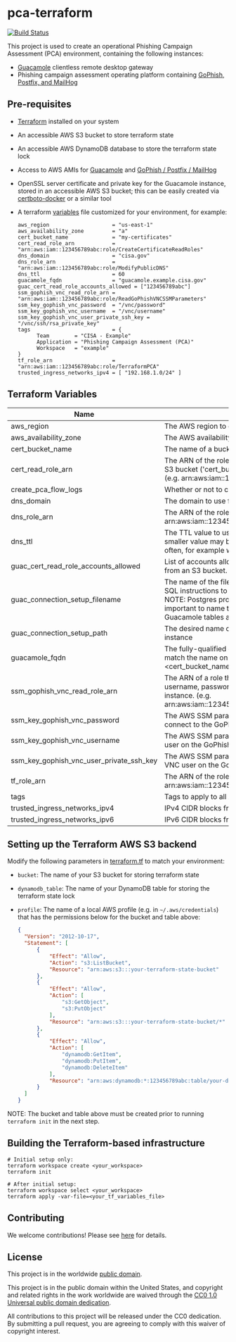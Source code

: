 # pca-terraform #

[![Build Status](https://travis-ci.com/cisagov/pca-terraform.svg?branch=develop)](https://travis-ci.com/cisagov/pca-terraform)

This project is used to create an operational Phishing Campaign Assessment
(PCA) environment, containing the following instances:

- [Guacamole](https://github.com/cisagov/guacamole-packer) clientless remote
  desktop gateway
- Phishing campaign assessment operating platform containing
  [GoPhish, Postfix, and MailHog](https://github.com/cisagov/pca-gophish-composition-packer)

## Pre-requisites ##

- [Terraform](https://www.terraform.io/) installed on your system
- An accessible AWS S3 bucket to store terraform state
- An accessible AWS DynamoDB database to store the terraform state lock
- Access to AWS AMIs for [Guacamole](https://github.com/cisagov/guacamole-packer)
  and [GoPhish / Postfix / MailHog](https://github.com/cisagov/pca-gophish-composition-packer)
- OpenSSL server certificate and private key for the Guacamole instance,
  stored in an accessible AWS S3 bucket; this can be easily created via
  [certboto-docker](https://github.com/cisagov/certboto-docker) or a similar
  tool
- A terraform [variables](variables.tf) file customized for your environment,
  for example:

  ```console
  aws_region                    = "us-east-1"
  aws_availability_zone         = "a"
  cert_bucket_name              = "my-certificates"
  cert_read_role_arn            = "arn:aws:iam::123456789abc:role/CreateCertificateReadRoles"
  dns_domain                    = "cisa.gov"
  dns_role_arn                  = "arn:aws:iam::123456789abc:role/ModifyPublicDNS"
  dns_ttl                       = 60
  guacamole_fqdn                = "guacamole.example.cisa.gov"
  guac_cert_read_role_accounts_allowed = ["123456789abc"]
  ssm_gophish_vnc_read_role_arn = "arn:aws:iam::123456789abc:role/ReadGoPhishVNCSSMParameters"
  ssm_key_gophish_vnc_password  = "/vnc/password"
  ssm_key_gophish_vnc_username  = "/vnc/username"
  ssm_key_gophish_vnc_user_private_ssh_key = "/vnc/ssh/rsa_private_key"
  tags                          = {
        Team        = "CISA - Example"
        Application = "Phishing Campaign Assessment (PCA)"
        Workspace   = "example"
  }
  tf_role_arn                   = "arn:aws:iam::123456789abc:role/TerraformPCA"
  trusted_ingress_networks_ipv4 = [ "192.168.1.0/24" ]
  ```

## Terraform Variables ##

| Name | Description | Type | Default | Required |
|------|-------------|:----:|:-------:|:--------:|
| aws_region | The AWS region to deploy into (e.g. us-east-1) | string | us-east-1 | no |
| aws_availability_zone | The AWS availability zone to deploy into (e.g. a, b, c, etc.) | string | a | no |
| cert_bucket_name | The name of a bucket that stores certificates. (e.g. my-certs) | string | | yes |
| cert_read_role_arn | The ARN of the role that can create roles to have read access to the S3 bucket ('cert_bucket_name' above) where certificates are stored. (e.g. arn:aws:iam::123456789abc:role/CreateCertificateReadRoles) | string | | yes |
| create_pca_flow_logs | Whether or not to create flow logs for the PCA VPC. | bool | false | no |
| dns_domain | The domain to use for DNS (e.g. cyber.dhs.gov) | string | | yes |
| dns_role_arn | The ARN of the role that can modify route53 DNS. (e.g. arn:aws:iam::123456789abc:role/ModifyPublicDNS) | string | | yes |
| dns_ttl | The TTL value to use for Route53 DNS records (e.g. 86400).  A smaller value may be useful when the DNS records are changing often, for example when testing. | number | 60 | no |
| guac_cert_read_role_accounts_allowed | List of accounts allowed to access the role that can read certificates from an S3 bucket. | list(string) | `[]` | no |
| guac_connection_setup_filename | The name of the file to create on the Guacamole instance containing SQL instructions to populate any desired Guacamole connections.  NOTE: Postgres processes these files alphabetically, so it's important to name this file so it runs after the file that defines the Guacamole tables and users ('00_initdb.sql'). | string | 01_setup_guac_connections.sql | no |
| guac_connection_setup_path | The desired name of the Guacamole connection to the GoPhish instance | string | GoPhish | no |
| guacamole_fqdn | The fully-qualified domain name of the Guacamole instance; it must match the name on the certificate that resides in <cert_bucket_name>. (e.g. guacamole.example.cisa.gov) | string | | yes |
| ssm_gophish_vnc_read_role_arn | The ARN of a role that can get the SSM parameters for the VNC username, password, and private SSH key used on the GoPhish instance. (e.g. arn:aws:iam::123456789abc:role/ReadGoPhishVNCSSMParameters) | string | | yes |
| ssm_key_gophish_vnc_password | The AWS SSM parameter that contains the password needed to connect to the GoPhish instance via VNC (e.g. /vnc/password) | string | | yes |
| ssm_key_gophish_vnc_username | The AWS SSM parameter that contains the username of the VNC user on the GoPhish instance (e.g. /vnc/username) | string | | yes |
| ssm_key_gophish_vnc_user_private_ssh_key | The AWS SSM parameter that contains the private SSH key of the VNC user on the GoPhish instance (e.g. /vnc/ssh_private_key) | string | | yes |
| tf_role_arn | The ARN of the role that can terraform resources. (e.g. arn:aws:iam::123456789abc:role/TerraformPCA) | string | | yes |
| tags | Tags to apply to all AWS resources created | map(string) | `{}` | no |
| trusted_ingress_networks_ipv4 | IPv4 CIDR blocks from which to allow ingress to the desktop gateway | list(string) | `["0.0.0.0/0"]` | no |
| trusted_ingress_networks_ipv6 | IPv6 CIDR blocks from which to allow ingress to the desktop gateway | list(string) | `["::/0"]` | no |

## Setting up the Terraform AWS S3 backend ##

Modify the following parameters in [terraform.tf](terraform.tf) to match
your environment:

- `bucket`: The name of your S3 bucket for storing terraform state
- `dynamodb_table`: The name of your DynamoDB table for storing the terraform
  state lock
- `profile`: The name of a local AWS profile (e.g. in `~/.aws/credentials`)
  that has the permissions below for the bucket and table above:

  ```json
  {
    "Version": "2012-10-17",
    "Statement": [
        {
            "Effect": "Allow",
            "Action": "s3:ListBucket",
            "Resource": "arn:aws:s3:::your-terraform-state-bucket"
        },
        {
            "Effect": "Allow",
            "Action": [
                "s3:GetObject",
                "s3:PutObject"
            ],
            "Resource": "arn:aws:s3:::your-terraform-state-bucket/*"
        },
        {
            "Effect": "Allow",
            "Action": [
                "dynamodb:GetItem",
                "dynamodb:PutItem",
                "dynamodb:DeleteItem"
            ],
            "Resource": "arn:aws:dynamodb:*:123456789abc:table/your-dynamodb-table"
        }
    ]
  }
  ```

NOTE: The bucket and table above must be created prior to running
`terraform init` in the next step.

## Building the Terraform-based infrastructure ##

```console
# Initial setup only:
terraform workspace create <your_workspace>
terraform init

# After initial setup:
terraform workspace select <your_workspace>
terraform apply -var-file=<your_tf_variables_file>
```

## Contributing ##

We welcome contributions!  Please see [here](CONTRIBUTING.md) for
details.

## License ##

This project is in the worldwide [public domain](LICENSE).

This project is in the public domain within the United States, and
copyright and related rights in the work worldwide are waived through
the [CC0 1.0 Universal public domain
dedication](https://creativecommons.org/publicdomain/zero/1.0/).

All contributions to this project will be released under the CC0
dedication. By submitting a pull request, you are agreeing to comply
with this waiver of copyright interest.
